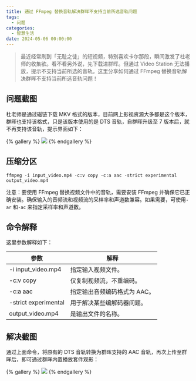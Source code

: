 ```yaml
---
title: 通过 FFmpeg 替换音轨解决群晖不支持当前所选音轨问题
tags:
  - 问题
categories:
  - 智慧生活
date: 2024-05-06 00:00:00
---
```


> 最近经常刷到「无耻之徒」的短视频，特别喜欢卡尔那段，瞬间激发了杜老师的收集欲。看不看另外说，先下载进群晖。但通过 Video Station 无法播放，提示不支持当前所选的音轨。这里分享如何通过 FFmpeg 替换音轨解决群晖不支持当前所选音轨问题！

<!-- more -->

## 问题截图

杜老师是通过磁链下载 MKV 格式的版本，目前网上影视资源大多都是这个版本，群晖也支持该格式，只是该版本使用的是 DTS 音轨，自群晖升级至 7 版本后，就不再支持该音轨，提示界面如下：

{% gallery %}
![](https://cdn.dusays.com/2024/05/704-1.jpg)
{% endgallery %}

## 压缩分区

```
ffmpeg -i input_video.mp4 -c:v copy -c:a aac -strict experimental output_video.mp4
```

注意：要使用 FFmpeg 替换视频文件中的音轨，需要安装 FFmpeg 并确保它已正确安装。确保输入的音频流和视频流的采样率和声道数兼容。如果需要，可使用`-ar` 和`-ac` 来指定采样率和声道数。

## 命令解释

这里参数解释如下：

| 参数 | 解释 |
| - | - |
| -i input_video.mp4 | 指定输入视频文件。 |
| -c:v copy | 仅复制视频流，不重编码。 |
| -c:a aac | 指定输出音频编码格式为 AAC。 |
| -strict experimental | 用于解决某些编解码器问题。 |
| output_video.mp4 | 是输出文件的名称。 |

## 解决截图

通过上面命令，将原有的 DTS 音轨转换为群晖支持的 AAC 音轨，再次上传至群晖后，即可通过群晖内置播放套件观影：

{% gallery %}
![](https://cdn.dusays.com/2024/05/704-2.jpg)
{% endgallery %}